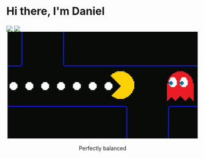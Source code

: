 # Hi there, I'm Daniel

<img  align="center" src="https://github-readme-stats.vercel.app/api?username=kingDaniel2004&count_private=true&show_icons=true&theme=onedark" />

<img  align="center" src="https://github-readme-stats.vercel.app/api/top-langs/?username=kingDaniel2004&langs_count=8&theme=onedark" />

<div align="center">
    <img src='tenor.gif'>
    <p>Perfectly balanced</p>
</div>

